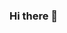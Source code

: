 ### Hi there 👋

<!--
**williancarareto/WillianCarareto** is a ✨ _special_ ✨ repository because its `README.md` (this file) appears on your GitHub profile.

Here are some ideas to get you started:

- 👋 Hi, I’m @williancarareto 
- 👀 Software Engineer 
- ⚡ Six years’ experience with software development and integrated systems
- 💬 I’m currently learning JavaScript, React and JUnit 
- 💞️ I’m looking to collaborate as a Full Stack Engineer for different projects 
- 📫 Let's keep in touch: williancarareto@gmail.com; Linkedin: https://www.linkedin.com/in/willian-carareto/
-->
